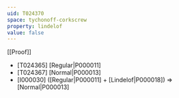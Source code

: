 ```yaml
---
uid: T024370
space: tychonoff-corkscrew
property: lindelof
value: false
---
```

[[Proof]]

* [T024365] [Regular|P000011]
* [T024367] [Normal|P000013]
* [I000030] ([Regular|P000011] + [Lindelof|P000018]) => [Normal|P000013]

